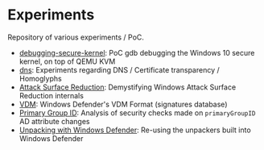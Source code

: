 # Experiments

Repository of various experiments / PoC.

* [debugging-secure-kernel](debugging-secure-kernel/): PoC gdb debugging the Windows 10 secure kernel, on top of QEMU KVM
* [dns](dns/): Experiments regarding DNS / Certificate transparency / Homoglyphs
* [Attack Surface Reduction](windows-defender/ASR): Demystifying Windows Attack Surface Reduction internals
* [VDM](windows-defender/VDM): Windows Defender's VDM Format (signatures database)
* [Primary Group ID](windows/random_things/primaryGroupID): Analysis of security checks made on `primaryGroupID` AD attribute changes
* [Unpacking with Windows Defender](windows-defender/unpacking): Re-using the unpackers built into Windows Defender
